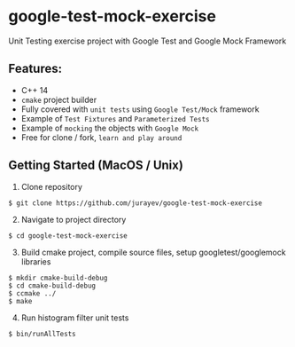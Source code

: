 # google-test-mock-exercise

Unit Testing exercise project with Google Test and Google Mock Framework

## Features:
* C++ 14
* `cmake` project builder
* Fully covered with `unit tests` using `Google Test/Mock` framework
* Example of `Test Fixtures` and `Parameterized Tests`
* Example of `mocking` the objects with `Google Mock`
* Free for clone / fork, `learn and play around`

## Getting Started (MacOS / Unix)
1. Clone repository
```
$ git clone https://github.com/jurayev/google-test-mock-exercise
```
2. Navigate to project directory
```
$ cd google-test-mock-exercise
```
3. Build cmake project, compile source files, setup googletest/googlemock libraries
```
$ mkdir cmake-build-debug
$ cd cmake-build-debug 
$ ccmake ../
$ make 
```
4. Run histogram filter unit tests
```
$ bin/runAllTests
```
